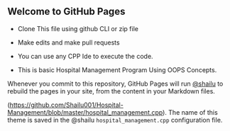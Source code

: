## Welcome to GitHub Pages 

* Clone This file using github CLI or zip file 

* Make edits and make pull requests

* You can use any CPP Ide to execute the code.

* This is basic Hospital Management Program Using OOPS Concepts.

Whenever you commit to this repository, GitHub Pages will run [@shailu]([https://github.com/Shailu001/Hospital-Management/blob/master/hospital_management.cpp]) to rebuild the pages in your site, from the content in your Markdown files.
 
 (https://github.com/Shailu001/Hospital-Management/blob/master/hospital_management.cpp). The name of this theme is saved in the @shailu `hospital_management.cpp` configuration file.
 
